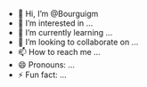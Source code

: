 - 👋 Hi, I’m @Bourguigm
- 👀 I’m interested in ...
- 🌱 I’m currently learning ...
- 💞️ I’m looking to collaborate on ...
- 📫 How to reach me ...
- 😄 Pronouns: ...
- ⚡ Fun fact: ...

<!---
Bourguigm/Bourguigm is a ✨ special ✨ repository because its `README.md` (this file) appears on your GitHub profile.
You can click the Preview link to take a look at your changes.
--->
